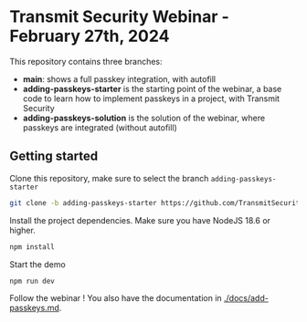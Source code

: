 # Transmit Security Webinar - February 27th, 2024

This repository contains three branches:
- **main**: shows a full passkey integration, with autofill
- **adding-passkeys-starter** is the starting point of the webinar, a base code to learn how to implement passkeys in a project, with Transmit Security
- **adding-passkeys-solution** is the solution of the webinar, where passkeys are integrated (without autofill)

## Getting started

Clone this repository, make sure to select the branch `adding-passkeys-starter`

```bash
git clone -b adding-passkeys-starter https://github.com/TransmitSecurity/Feb24Workshop.git
```

Install the project dependencies.
Make sure you have NodeJS 18.6 or higher.

```bash
npm install
```

Start the demo

```bash
npm run dev
```

Follow the webinar !
You also have the documentation in [./docs/add-passkeys.md](./docs/add-passkeys.md).

